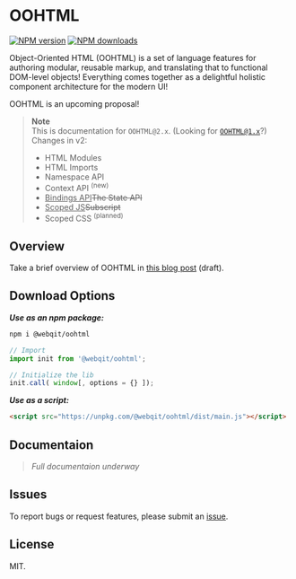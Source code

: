 # OOHTML

<!-- BADGES/ -->

<span class="badge-npmversion"><a href="https://npmjs.org/package/@webqit/oohtml" title="View this project on NPM"><img src="https://img.shields.io/npm/v/@webqit/oohtml.svg" alt="NPM version" /></a></span> <span class="badge-npmdownloads"><a href="https://npmjs.org/package/@webqit/oohtml" title="View this project on NPM"><img src="https://img.shields.io/npm/dm/@webqit/oohtml.svg" alt="NPM downloads" /></a></span>

<!-- /BADGES -->


Object-Oriented HTML (OOHTML) is a set of language features for authoring modular, reusable markup, and translating that to functional DOM-level objects! Everything comes together as a delightful holistic component architecture for the modern UI!

OOHTML is an upcoming proposal!

> **Note**
> <br>This is documentation for `OOHTML@2.x`. (Looking for [`OOHTML@1.x`](https://github.com/webqit/oohtml/tree/v1.10.4)?)
> Changes in v2:
> 
> + HTML Modules
> + HTML Imports
> + Namespace API
> + Context API <sup>(new)</sup>
> + <ins>Bindings API</ins><del>The State API</del>
> + <ins>Scoped JS</ins><del>Subscript</del>
> + Scoped CSS <sup>(planned)</sup>

## Overview

Take a brief overview of OOHTML in [this blog post](https://dev.to/oxharris/the-web-native-equations-1m1p-temp-slug-6661657?preview=ba70ad2c17f05b5761bc74516dbde8c9eff8b581a0420d87334fd9ef6bab9d6e6d3ab6aaf3fe02542bb9e7250d0a88a6df91dae40919aabcc9a07320#an-overview) (draft).


## Download Options

**_Use as an npm package:_**

```bash
npm i @webqit/oohtml
```

```js
// Import
import init from '@webqit/oohtml';

// Initialize the lib
init.call( window[, options = {} ]);
```

**_Use as a script:_**

```html
<script src="https://unpkg.com/@webqit/oohtml/dist/main.js"></script>
```

## Documentaion

> *Full documentaion underway*

## Issues

To report bugs or request features, please submit an [issue](https://github.com/webqit/oohtml/issues).

## License

MIT.
